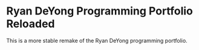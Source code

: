 # Ryan DeYong Programming Portfolio Reloaded #

This is a more stable remake of the Ryan DeYong programming portfolio.